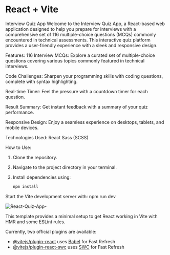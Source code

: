 # React + Vite

Interview Quiz App
Welcome to the Interview Quiz App, a React-based web application designed to help you prepare for interviews with a comprehensive set of 116 multiple-choice questions (MCQs) commonly encountered in technical assessments. This interactive quiz platform provides a user-friendly experience with a sleek and responsive design.

Features:
116 Interview MCQs: Explore a curated set of multiple-choice questions covering various topics commonly featured in technical interviews.

Code Challenges: Sharpen your programming skills with coding questions, complete with syntax highlighting.

Real-time Timer: Feel the pressure with a countdown timer for each question.

Result Summary: Get instant feedback with a summary of your quiz performance.

Responsive Design: Enjoy a seamless experience on desktops, tablets, and mobile devices.

Technologies Used:
React
Sass (SCSS)

How to Use:

1. Clone the repository.
2. Navigate to the project directory in your terminal.
3. Install dependencies using:

   ```bash
   npm install
   
Start the Vite development server with: 
npm run dev

![React-Quiz-App-](https://raw.githubusercontent.com/mohamed-sayed-elmahdy/React-Quiz-App-/master/src/assets/React-Quiz-App-_.png)


This template provides a minimal setup to get React working in Vite with HMR and some ESLint rules.

Currently, two official plugins are available:

- [@vitejs/plugin-react](https://github.com/vitejs/vite-plugin-react/blob/main/packages/plugin-react/README.md) uses [Babel](https://babeljs.io/) for Fast Refresh
- [@vitejs/plugin-react-swc](https://github.com/vitejs/vite-plugin-react-swc) uses [SWC](https://swc.rs/) for Fast Refresh
